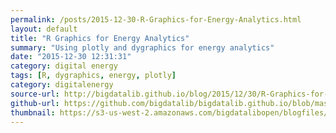```yaml
---
permalink: /posts/2015-12-30-R-Graphics-for-Energy-Analytics.html
layout: default
title: "R Graphics for Energy Analytics"
summary: "Using plotly and dygraphics for energy analytics"  
date: "2015-12-30 12:31:31"
category: digital energy
tags: [R, dygraphics, energy, plotly]
category: digitalenergy
source-url: http://bigdatalib.github.io/blog/2015/12/30/R-Graphics-for-Energy-Analytics/
github-url: https://github.com/bigdatalib/bigdatalib.github.io/blob/master/_posts/2015-12-30-R-Graphics-for-Energy-Analytics.html
thumbnail: https://s3-us-west-2.amazonaws.com/bigdatalibopen/blogfiles/plotlypost.png
---
```

